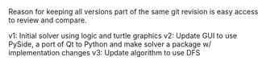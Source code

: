 Reason for keeping all versions part of the same git revision is easy access to review and compare.

v1: Initial solver using logic and turtle graphics
v2: Update GUI to use PySide, a port of Qt to Python and make solver a package w/ implementation changes
v3: Update algorithm to use DFS